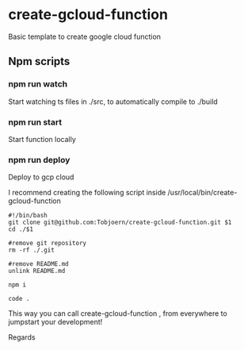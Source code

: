 # create-gcloud-function
Basic template to create google cloud function

## Npm scripts

### npm run watch
Start watching ts files in ./src, to automatically compile to ./build

### npm run start
Start function locally

### npm run deploy
Deploy to gcp cloud

I recommend creating the following script inside /usr/local/bin/create-gcloud-function

```
#!/bin/bash
git clone git@github.com:Tobjoern/create-gcloud-function.git $1
cd ./$1

#remove git repository
rm -rf ./.git

#remove README.md
unlink README.md

npm i

code .
```
This way you can call create-gcloud-function <name>, from everywhere to jumpstart your development!

Regards
